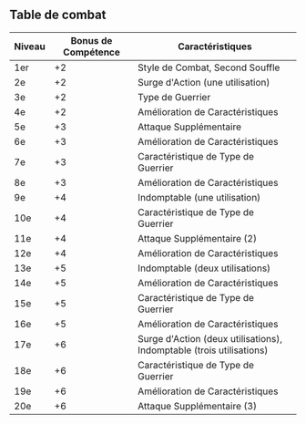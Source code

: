 ## Table de combat

| Niveau | Bonus de Compétence | Caractéristiques                                                     |
| ------ | ------------------- | -------------------------------------------------------------------- |
| 1er    | +2                  | Style de Combat, Second Souffle                                      |
| 2e     | +2                  | Surge d'Action (une utilisation)                                     |
| 3e     | +2                  | Type de Guerrier                                                     |
| 4e     | +2                  | Amélioration de Caractéristiques                                     |
| 5e     | +3                  | Attaque Supplémentaire                                               |
| 6e     | +3                  | Amélioration de Caractéristiques                                     |
| 7e     | +3                  | Caractéristique de Type de Guerrier                                  |
| 8e     | +3                  | Amélioration de Caractéristiques                                     |
| 9e     | +4                  | Indomptable (une utilisation)                                        |
| 10e    | +4                  | Caractéristique de Type de Guerrier                                  |
| 11e    | +4                  | Attaque Supplémentaire (2)                                           |
| 12e    | +4                  | Amélioration de Caractéristiques                                     |
| 13e    | +5                  | Indomptable (deux utilisations)                                      |
| 14e    | +5                  | Amélioration de Caractéristiques                                     |
| 15e    | +5                  | Caractéristique de Type de Guerrier                                  |
| 16e    | +5                  | Amélioration de Caractéristiques                                     |
| 17e    | +6                  | Surge d'Action (deux utilisations), Indomptable (trois utilisations) |
| 18e    | +6                  | Caractéristique de Type de Guerrier                                  |
| 19e    | +6                  | Amélioration de Caractéristiques                                     |
| 20e    | +6                  | Attaque Supplémentaire (3)                                           |
